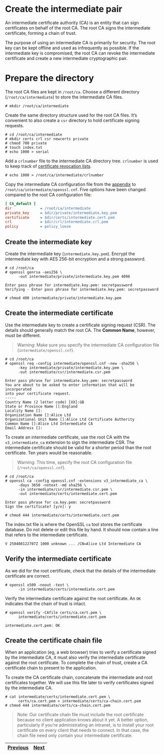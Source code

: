 # Create the intermediate pair
An intermediate certificate authority (CA) is an entity that can sign certificates on behalf of the root CA. The root CA signs the intermediate certificate, forming a chain of trust.

The purpose of using an intermediate CA is primarily for security. The root key can be kept offline and used as infrequently as possible. If the intermediate key is compromised, the root CA can revoke the intermediate certificate and create a new intermediate cryptographic pair.

# Prepare the directory
The root CA files are kept in `/root/ca`. Choose a different directory (`/root/ca/intermediate`) to store the intermediate CA files.

```
# mkdir /root/ca/intermediate
```

Create the same directory structure used for the root CA files. It’s convenient to also create a `csr` directory to hold certificate signing requests.
```
# cd /root/ca/intermediate
# mkdir certs crl csr newcerts private
# chmod 700 private
# touch index.txt
# echo 1000 > serial
```
Add a `crlnumber` file to the intermediate CA directory tree. `crlnumber` is used to keep track of [certificate revocation lists](../certificate-revocation-lists/README.md).
```
# echo 1000 > /root/ca/intermediate/crlnumber
```

Copy the intermediate CA configuration file from the [appendix](../appendix/intermediate-ca-configuration-file/README.md) to `/root/ca/intermediate/openssl.cnf`. Five options have been changed compared to the root CA configuration file:
```ini
[ CA_default ]
dir             = /root/ca/intermediate
private_key     = $dir/private/intermediate.key.pem
certificate     = $dir/certs/intermediate.cert.pem
crl             = $dir/crl/intermediate.crl.pem
policy          = policy_loose
```
## Create the intermediate key
Create the intermediate key (`intermediate.key.pem`). Encrypt the intermediate key with AES 256-bit encryption and a strong password.
```
# cd /root/ca
# openssl genrsa -aes256 \
      -out intermediate/private/intermediate.key.pem 4096

Enter pass phrase for intermediate.key.pem: secretpassword
Verifying - Enter pass phrase for intermediate.key.pem: secretpassword

# chmod 400 intermediate/private/intermediate.key.pem
```

## Create the intermediate certificate
Use the intermediate key to create a certificate signing request (CSR). The details should generally match the root CA. The **Common Name**, however, must be different.
> Warning: Make sure you specify the intermediate CA configuration file (`intermediate/openssl.cnf`).

```
# cd /root/ca
# openssl req -config intermediate/openssl.cnf -new -sha256 \
      -key intermediate/private/intermediate.key.pem \
      -out intermediate/csr/intermediate.csr.pem

Enter pass phrase for intermediate.key.pem: secretpassword
You are about to be asked to enter information that will be incorporated
into your certificate request.
-----
Country Name (2 letter code) [XX]:GB
State or Province Name []:England
Locality Name []:
Organization Name []:Alice Ltd
Organizational Unit Name []:Alice Ltd Certificate Authority
Common Name []:Alice Ltd Intermediate CA
Email Address []:
```

To create an intermediate certificate, use the root CA with the `v3_intermediate_ca` extension to sign the intermediate CSR. The intermediate certificate should be valid for a shorter period than the root certificate. Ten years would be reasonable.
> Warning: This time, specify the root CA configuration file (`/root/ca/openssl.cnf`).
```
# cd /root/ca
# openssl ca -config openssl.cnf -extensions v3_intermediate_ca \
      -days 3650 -notext -md sha256 \
      -in intermediate/csr/intermediate.csr.pem \
      -out intermediate/certs/intermediate.cert.pem

Enter pass phrase for ca.key.pem: secretpassword
Sign the certificate? [y/n]: y

# chmod 444 intermediate/certs/intermediate.cert.pem
```

The index.txt file is where the OpenSSL `ca` tool stores the certificate database. Do not delete or edit this file by hand. It should now contain a line that refers to the intermediate certificate.
```
V 250408122707Z 1000 unknown ... /CN=Alice Ltd Intermediate CA
```

## Verify the intermediate certificate
As we did for the root certificate, check that the details of the intermediate certificate are correct.
```
# openssl x509 -noout -text \
      -in intermediate/certs/intermediate.cert.pem
```

Verify the intermediate certificate against the root certificate. An `OK` indicates that the chain of trust is intact.
```
# openssl verify -CAfile certs/ca.cert.pem \
      intermediate/certs/intermediate.cert.pem

intermediate.cert.pem: OK
```

## Create the certificate chain file
When an application (eg, a web browser) tries to verify a certificate signed by the intermediate CA, it must also verify the intermediate certificate against the root certificate. To complete the chain of trust, create a CA certificate chain to present to the application.

To create the CA certificate chain, concatenate the intermediate and root certificates together. We will use this file later to verify certificates signed by the intermediate CA.
```
# cat intermediate/certs/intermediate.cert.pem \
      certs/ca.cert.pem > intermediate/certs/ca-chain.cert.pem
# chmod 444 intermediate/certs/ca-chain.cert.pem
```
> Note: Our certificate chain file must include the root certificate because no client application knows about it yet. A better option, particularly if you’re administrating an intranet, is to install your root certificate on every client that needs to connect. In that case, the chain file need only contain your intermediate certificate.

| [Previous](../create-the-root-pair/README.md) | [Next](../sign-server-and-client-certificates/README.md) |
| :-------------------------------------------- | -------------------------------------------------------: |

